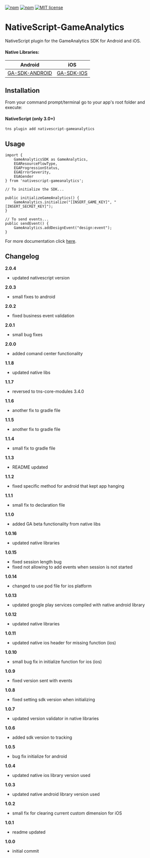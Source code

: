 [![npm](https://img.shields.io/npm/v/nativescript-gameanalytics.svg)](https://www.npmjs.com/package/nativescript-gameanalytics)
[![npm](https://img.shields.io/npm/dt/nativescript-gameanalytics.svg?label=npm%20downloads)](https://www.npmjs.com/package/nativescript-gameanalytics)
[![MIT license](http://img.shields.io/badge/license-MIT-brightgreen.svg)](http://opensource.org/licenses/MIT)

# NativeScript-GameAnalytics
NativeScript plugin for the GameAnalytics SDK for Android and iOS.

#### Native Libraries:
Android | iOS
---------- | -----------
[GA-SDK-ANDROID](https://github.com/GameAnalytics/GA-SDK-ANDROID) |  [GA-SDK-IOS](https://cocoapods.org/pods/GA-SDK-IOS)

## Installation
From your command prompt/terminal go to your app's root folder and execute:

#### NativeScript (only 3.0+)
`tns plugin add nativescript-gameanalytics`

## Usage
```
import {
    GameAnalyticsSDK as GameAnalytics,
    EGAResourceFlowType,
    EGAProgressionStatus,
    EGAErrorSeverity,
    EGAGender
} from 'nativescript-gameanalytics';

// To initialize the SDK...

public initializeGameAnalytics() {
    GameAnalytics.initialize("[INSERT_GAME_KEY]", "[INSERT_SECRET_KEY]");
}

// To send events...
public sendEvent() {
    GameAnalytics.addDesignEvent("design:event");
}

```

For more documentation click [here](https://gameanalytics.com/docs/nativescript-sdk).

Changelog
---------
<!--(CHANGELOG_TOP)-->
**2.0.4**
* updated nativescript version

**2.0.3**
* small fixes to android

**2.0.2**
* fixed business event validation

**2.0.1**
* small bug fixes

**2.0.0**
* added comand center functionality

**1.1.8**
* updated native libs

**1.1.7**
* reversed to tns-core-modules 3.4.0

**1.1.6**
* another fix to gradle file

**1.1.5**
* another fix to gradle file

**1.1.4**
* small fix to gradle file

**1.1.3**
* README updated

**1.1.2**
* fixed specific method for android that kept app hanging

**1.1.1**
* small fix to declaration file

**1.1.0**
* added GA beta functionality from native libs

**1.0.16**
* updated native libraries

**1.0.15**
* fixed session length bug
* fixed not allowing to add events when session is not started

**1.0.14**
* changed to use pod file for ios platform

**1.0.13**
* updated google play services compiled with native android library

**1.0.12**
* updated native libraries

**1.0.11**
* updated native ios header for missing function (ios)

**1.0.10**
* small bug fix in initialize function for ios (ios)

**1.0.9**
* fixed version sent with events

**1.0.8**
* fixed setting sdk version when initializing

**1.0.7**
* updated version validator in native libraries

**1.0.6**
* added sdk version to tracking

**1.0.5**
* bug fix initialize for android

**1.0.4**
* updated native ios library version used

**1.0.3**
* updated native android library version used

**1.0.2**
* small fix for clearing current custom dimension for iOS

**1.0.1**
* readme updated

**1.0.0**
* initial commit

